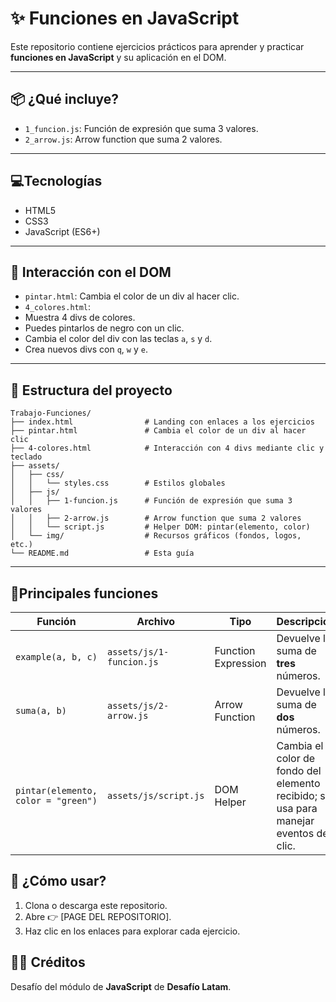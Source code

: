 # ✨ Funciones en JavaScript

Este repositorio contiene ejercicios prácticos para aprender y practicar **funciones en JavaScript** y su aplicación en el DOM.

--------------------------------------------------------------

## 📦 ¿Qué incluye?

  - `1_funcion.js`: Función de expresión que suma 3 valores.
  - `2_arrow.js`: Arrow function que suma 2 valores.

--------------------------------------------------------------

## 💻Tecnologías
- HTML5
- CSS3
- JavaScript (ES6+)

--------------------------------------------------------------

## 🎨 **Interacción con el DOM**

- `pintar.html`: Cambia el color de un div al hacer clic.
- `4_colores.html`:
- Muestra 4 divs de colores.
- Puedes pintarlos de negro con un clic.
- Cambia el color del div con las teclas `a`, `s` y `d`.
- Crea nuevos divs con `q`, `w` y `e`.

--------------------------------------------------------------


## 🧱 Estructura del proyecto
```
Trabajo-Funciones/
├── index.html                # Landing con enlaces a los ejercicios
├── pintar.html               # Cambia el color de un div al hacer clic
├── 4-colores.html            # Interacción con 4 divs mediante clic y teclado
├── assets/
│   ├── css/
│   │   └── styles.css        # Estilos globales
│   ├── js/
│   │   ├── 1-funcion.js      # Función de expresión que suma 3 valores
│   │   ├── 2-arrow.js        # Arrow function que suma 2 valores
│   │   └── script.js         # Helper DOM: pintar(elemento, color)
│   └── img/                  # Recursos gráficos (fondos, logos, etc.)
└── README.md                 # Esta guía
```
--------------------------------------------------------------

## 🧬Principales funciones

| Función                             | Archivo                  | Tipo                | Descripción                                                                          |
| ----------------------------------- | ------------------------ | ------------------- | ------------------------------------------------------------------------------------ |
| `example(a, b, c)`                  | `assets/js/1-funcion.js` | Function Expression | Devuelve la suma de **tres** números.                                                |
| `suma(a, b)`                        | `assets/js/2-arrow.js`   | Arrow Function      | Devuelve la suma de **dos** números.                                                 |
| `pintar(elemento, color = "green")` | `assets/js/script.js`    | DOM Helper          | Cambia el color de fondo del elemento recibido; se usa para manejar eventos de clic. |


## 🚀 ¿Cómo usar?
1. Clona o descarga este repositorio.
2. Abre 👉 [PAGE DEL REPOSITORIO].
3. Haz clic en los enlaces para explorar cada ejercicio.

## 👩‍💻 Créditos
Desafío del módulo de **JavaScript** de **Desafío Latam**.
